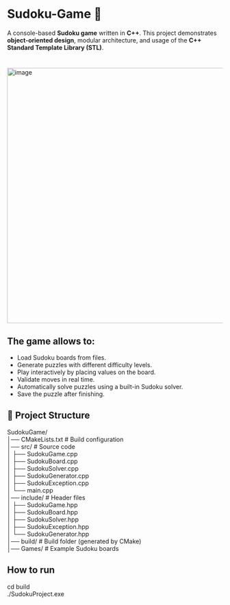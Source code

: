 # Sudoku-Game 🎲

A console-based **Sudoku game** written in **C++**. This project demonstrates **object-oriented design**, modular architecture, and usage of the **C++ Standard Template Library (STL)**.  
#
<img width="1200" height="596" alt="image" src="https://github.com/user-attachments/assets/e5a7ddda-3d3d-44c4-893d-d7eac589d799" />

## The game allows to: 
- Load Sudoku boards from files.
- Generate puzzles with different difficulty levels.
- Play interactively by placing values on the board.  
- Validate moves in real time.  
- Automatically solve puzzles using a built-in Sudoku solver.
- Save the puzzle after finishing.

## 📂 Project Structure
SudokuGame/  
│── CMakeLists.txt # Build configuration  
│── src/ # Source code    
│ ├── SudokuGame.cpp  
│ ├── SudokuBoard.cpp  
│ ├── SudokuSolver.cpp    
│ ├── SudokuGenerator.cpp  
│ ├── SudokuException.cpp  
│ └── main.cpp  
│── include/ # Header files  
│ ├── SudokuGame.hpp  
│ ├── SudokuBoard.hpp  
│ ├── SudokuSolver.hpp  
│ ├── SudokuException.hpp  
│ └── SudokuGenerator.hpp  
│── build/ # Build folder (generated by CMake)  
│── Games/ # Example Sudoku boards  

## How to run 
cd build  
./SudokuProject.exe   


